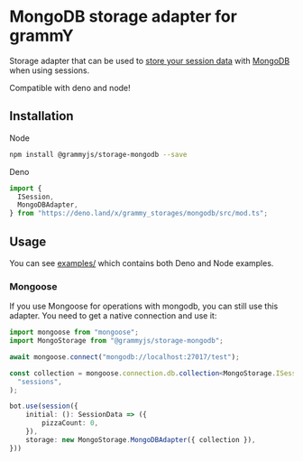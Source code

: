 # MongoDB storage adapter for grammY

Storage adapter that can be used to
[store your session data](https://grammy.dev/plugins/session.html) with
[MongoDB](https://www.mongodb.com/) when using sessions.

Compatible with deno and node!

## Installation

Node

```bash
npm install @grammyjs/storage-mongodb --save
```

Deno

```ts
import {
  ISession,
  MongoDBAdapter,
} from "https://deno.land/x/grammy_storages/mongodb/src/mod.ts";
```

## Usage

You can see [examples/](https://github.com/grammyjs/storages/tree/main/packages/mongodb/examples) which contains both Deno and Node examples.

### Mongoose

If you use Mongoose for operations with mongodb, you can still use this adapter.
You need to get a native connection and use it:

```ts
import mongoose from "mongoose";
import MongoStorage from "@grammyjs/storage-mongodb";

await mongoose.connect("mongodb://localhost:27017/test");

const collection = mongoose.connection.db.collection<MongoStorage.ISession>(
  "sessions",
);

bot.use(session({
    initial: (): SessionData => ({
        pizzaCount: 0,
    }),
    storage: new MongoStorage.MongoDBAdapter({ collection }),
}))
```

